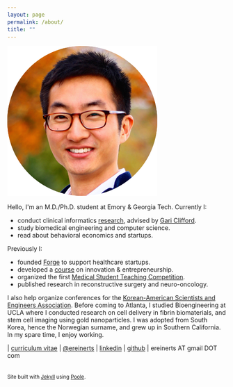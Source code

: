 ```yaml
---
layout: page
permalink: /about/
title: ""
---
```


<img src="/images/erik.png">

Hello, I'm an M.D./Ph.D. student at Emory & Georgia Tech. Currently I:

+ conduct clinical informatics [research](http://erikreinertsen.com/research/), advised by [Gari Clifford](http://gdclifford.info/gari).
+ study biomedical engineering and computer science.
+ read about behavioral economics and startups.

Previously I:

+ founded [Forge](http://forgehealth.org) to support healthcare startups.
+ developed a [course](http://erikreinertsen.com/iemed/) on innovation & entrepreneurship.
+ organized the first [Medical Student Teaching Competition](http://emorymstc.com/).
+ published research in reconstructive surgery and neuro-oncology.

I also help organize conferences for the [Korean-American Scientists and Engineers Association](http://ksea.org/). Before coming to Atlanta, I studied Bioengineering at UCLA where I conducted research on cell delivery in fibrin biomaterials, and stem cell imaging using gold nanoparticles. I was adopted from South Korea, hence the Norwegian surname, and grew up in Southern California. In my spare time, I enjoy working.

<i class="fa fa-graduation-cap"></i> | [curriculum vitae](https://dl.dropboxusercontent.com/u/1102315/Erik%20Reinertsen%20CV.pdf)
<i class="fa fa-twitter"></i> | [@ereinerts](http://www.twitter.com/ereinerts)
<i class="fa fa-linkedin"></i> | [linkedin](http://www.linkedin.com/in/erikreinertsen/)
<i class="fa fa-github"></i> | [github](https://github.com/erikreinerts)
<i class="fa fa-envelope"></i> | ereinerts AT gmail DOT com

<footer class="footer">
<small><br>
Site built with <a href="http://jekyllrb.com/" target="_blank">Jekyll</a> using <a href="http://getpoole.com/" target="_blank">Poole</a>.
</small>
</footer>
